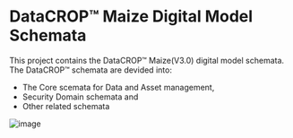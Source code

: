 # DataCROP&#8482; Maize Digital Model Schemata
This project contains the DataCROP&#8482; Maize(V3.0) digital model schemata.
The DataCROP&#8482; schemata are devided into:
* The Core scemata for Data and Asset management,
* Security Domain schemata and 
* Other related schemata

![image](http://angrybrownbutch.com/images/construction.gif)
